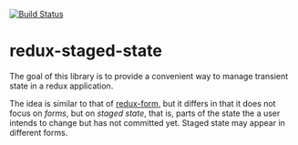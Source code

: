 [![Build Status](https://travis-ci.org/djfm/redux-staged-state.svg?branch=master)](https://travis-ci.org/djfm/redux-staged-state)

# redux-staged-state

The goal of this library is to provide a convenient way to manage transient state in a redux application.

The idea is similar to that of [redux-form](https://github.com/erikras/redux-form), but it differs in that it does not focus on *forms*, but on *staged state*, that is, parts of the state the a user intends to change but has not committed yet. Staged state may appear in different forms.

